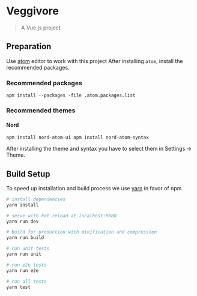 # Veggivore

> A Vue.js project

## Preparation

Use [atom](https://atom.io) editor to work with this project
After installing `atom`, install the recommended packages.

### Recommended packages

`apm install --packages -file .atom.packages.list`

### Recommended themes

#### Nord
`apm install nord-atom-ui apm install nord-atom-syntax`

After installing the theme and syntax you have to select them in Settings -> Theme.

## Build Setup

To speed up installation and build process we use [yarn](https://yarnpkg.com/) in favor of npm

``` bash
# install dependencies
yarn install

# serve with hot reload at localhost:8080
yarn run dev

# build for production with minification and compression
yarn run build

# run unit tests
yarn run unit

# run e2e tests
yarn run e2e

# run all tests
yarn test
```
